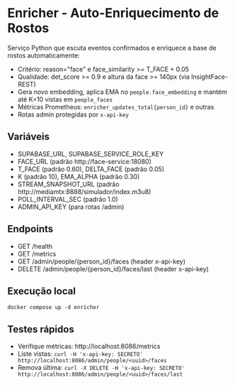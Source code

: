 # Enricher - Auto-Enriquecimento de Rostos

Serviço Python que escuta eventos confirmados e enriquece a base de rostos automaticamente:

- Critério: reason="face" e face_similarity >= T_FACE + 0.05
- Qualidade: det_score >= 0.9 e altura da face >= 140px (via InsightFace-REST)
- Gera novo embedding, aplica EMA no `people.face_embedding` e mantém até K=10 vistas em `people_faces`
- Métricas Prometheus: `enricher_updates_total{person_id}` e outras
- Rotas admin protegidas por `x-api-key`

## Variáveis
- SUPABASE_URL, SUPABASE_SERVICE_ROLE_KEY
- FACE_URL (padrão http://face-service:18080)
- T_FACE (padrão 0.60), DELTA_FACE (padrão 0.05)
- K (padrão 10), EMA_ALPHA (padrão 0.30)
- STREAM_SNAPSHOT_URL (padrão http://mediamtx:8888/simulador/index.m3u8)
- POLL_INTERVAL_SEC (padrão 1.0)
- ADMIN_API_KEY (para rotas /admin)

## Endpoints
- GET /health
- GET /metrics
- GET /admin/people/{person_id}/faces (header x-api-key)
- DELETE /admin/people/{person_id}/faces/last (header x-api-key)

## Execução local
```
docker compose up -d enricher
```

## Testes rápidos
- Verifique métricas: http://localhost:8086/metrics
- Liste vistas: `curl -H 'x-api-key: SECRETO' http://localhost:8086/admin/people/<uuid>/faces`
- Remova última: `curl -X DELETE -H 'x-api-key: SECRETO' http://localhost:8086/admin/people/<uuid>/faces/last`
